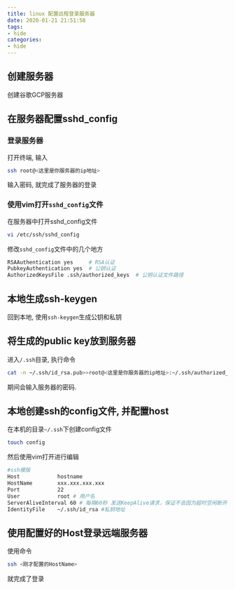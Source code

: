 ```yaml
---
title: linux 配置远程登录服务器
date: 2020-01-21 21:51:58
tags:
- hide
categories:
- hide
---
```


## 创建服务器

创建谷歌GCP服务器

## 在服务器配置sshd_config

### 登录服务器

打开终端, 输入

```bash
ssh root@<这里是你服务器的ip地址>
```

输入密码, 就完成了服务器的登录

### 使用vim打开`sshd_config`文件

在服务器中打开sshd_config文件

```bash
vi /etc/ssh/sshd_config
```

修改`sshd_config`文件中的几个地方

```bash
RSAAuthentication yes     # RSA认证
PubkeyAuthentication yes  # 公钥认证
AuthorizedKeysFile .ssh/authorized_keys  # 公钥认证文件路径
```

## 本地生成ssh-keygen

回到本地, 使用`ssh-keygen`生成公钥和私钥

## 将生成的public key放到服务器

进入`/.ssh`目录, 执行命令

```bash
cat -n ~/.ssh/id_rsa.pub>>root@<这里是你服务器的ip地址>:~/.ssh/authorized_keys
```

期间会输入服务器的密码.

## 本地创建ssh的config文件, 并配置host

在本机的目录`~/.ssh`下创建config文件

```bash
touch config
```

然后使用vim打开进行编辑

```bash
#ssh模版
Host            hostname
HostName        xxx.xxx.xxx.xxx
Port            22
User            root # 用户名
ServerAliveInterval 60 # 每隔60秒 发送KeepAlive请求，保证不会因为超时空闲断开
IdentityFile    ~/.ssh/id_rsa #私钥地址
```

## 使用配置好的Host登录远端服务器

使用命令

```bash
ssh <刚才配置的HostName>
```

就完成了登录
